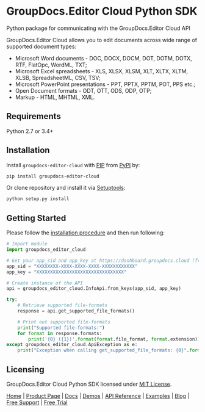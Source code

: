 # GroupDocs.Editor Cloud Python SDK
Python package for communicating with the GroupDocs.Editor Cloud API

GroupDocs.Editor Cloud allows you to edit documents across wide range of supported document types:
   * Microsoft Word documents - DOC, DOCX, DOCM, DOT, DOTM, DOTX, RTF, FlatOpc, WordML, TXT;
   * Microsoft Excel spreadsheets - XLS, XLSX, XLSM, XLT, XLTX, XLTM, XLSB, SpreadsheetML, CSV, TSV;
   * Microsoft PowerPoint presentations - PPT, PPTX, PPTM, POT, PPS etc.;
   * Open Document formats - ODT, OTT, ODS, ODP, OTP;
   * Markup - HTML, MHTML, XML.
## Requirements

Python 2.7 or 3.4+

## Installation
Install `groupdocs-editor-cloud` with [PIP](https://pypi.org/project/pip/) from [PyPI](https://pypi.org/) by:

```sh
pip install groupdocs-editor-cloud
```

Or clone repository and install it via [Setuptools](http://pypi.python.org/pypi/setuptools): 

```sh
python setup.py install
```

## Getting Started

Please follow the [installation procedure](#installation) and then run following:

```python
# Import module
import groupdocs_editor_cloud

# Get your app_sid and app_key at https://dashboard.groupdocs.cloud (free registration is required).
app_sid = "XXXXXXXX-XXXX-XXXX-XXXX-XXXXXXXXXXXX"
app_key = "XXXXXXXXXXXXXXXXXXXXXXXXXXXXXXXX"

# Create instance of the API
api = groupdocs_editor_cloud.InfoApi.from_keys(app_sid, app_key)

try:
    # Retrieve supported file-formats
    response = api.get_supported_file_formats()

    # Print out supported file-formats
    print("Supported file-formats:")
    for format in response.formats:
        print('{0} ({1})'.format(format.file_format, format.extension)) 
except groupdocs_editor_cloud.ApiException as e:
    print("Exception when calling get_supported_file_formats: {0}".format(e.message))
```

## Licensing
GroupDocs.Editor Cloud Python SDK licensed under [MIT License](http://github.com/groupdocs-editor-cloud/groupdocs-editor-cloud-python/LICENSE).

[Home](https://www.groupdocs.cloud/) | [Product Page](https://products.groupdocs.cloud/editor/python) | [Docs](https://docs.groupdocs.cloud/editor/) | [Demos](https://products.groupdocs.app/editor/family) | [API Reference](https://apireference.groupdocs.cloud/editor/) | [Examples](https://github.com/groupdocs-editor-cloud/groupdocs-editor-cloud-python-samples) | [Blog](https://blog.groupdocs.cloud/category/editor/) | [Free Support](https://forum.groupdocs.cloud/c/editor) | [Free Trial](https://purchase.groupdocs.cloud/trial)
